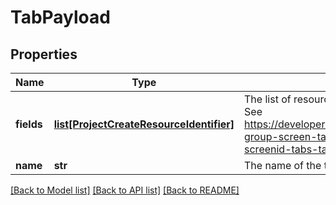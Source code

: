 # TabPayload

## Properties
Name | Type | Description | Notes
------------ | ------------- | ------------- | -------------
**fields** | [**list[ProjectCreateResourceIdentifier]**](ProjectCreateResourceIdentifier.md) | The list of resource identifier of the field associated to the tab. See https://developer.atlassian.com/cloud/jira/platform/rest/v3/api-group-screen-tab-fields/\\#api-rest-api-3-screens-screenid-tabs-tabid-fields-post | [optional] 
**name** | **str** | The name of the tab | [optional] 

[[Back to Model list]](../README.md#documentation-for-models) [[Back to API list]](../README.md#documentation-for-api-endpoints) [[Back to README]](../README.md)

